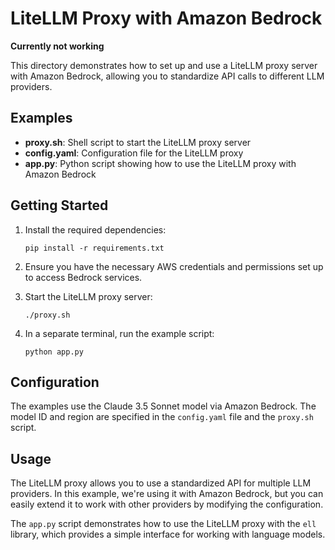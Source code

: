 # LiteLLM Proxy with Amazon Bedrock

**Currently not working**

This directory demonstrates how to set up and use a LiteLLM proxy server with Amazon Bedrock, allowing you to standardize API calls to different LLM providers.

## Examples

- **proxy.sh**: Shell script to start the LiteLLM proxy server
- **config.yaml**: Configuration file for the LiteLLM proxy
- **app.py**: Python script showing how to use the LiteLLM proxy with Amazon Bedrock

## Getting Started

1. Install the required dependencies:
   ```
   pip install -r requirements.txt
   ```

2. Ensure you have the necessary AWS credentials and permissions set up to access Bedrock services.

3. Start the LiteLLM proxy server:
   ```
   ./proxy.sh
   ```

4. In a separate terminal, run the example script:
   ```
   python app.py
   ```

## Configuration

The examples use the Claude 3.5 Sonnet model via Amazon Bedrock. The model ID and region are specified in the `config.yaml` file and the `proxy.sh` script.

## Usage

The LiteLLM proxy allows you to use a standardized API for multiple LLM providers. In this example, we're using it with Amazon Bedrock, but you can easily extend it to work with other providers by modifying the configuration.

The `app.py` script demonstrates how to use the LiteLLM proxy with the `ell` library, which provides a simple interface for working with language models.
